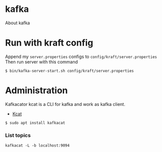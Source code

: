 # kafka
About kafka


# Run with kraft config

Append my `server.properties` configs to `config/kraft/server.properties` 
Then run server with this command 

```
$ bin/kafka-server-start.sh config/kraft/server.properties
```

# Administration

Kafkacator kcat is a CLI for kafka and work as kafka client.

* [Kcat](https://github.com/edenhill/kcat)

```
$ sudo apt install kafkacat
```

### List topics

```
kafkacat -L -b localhost:9094
```
